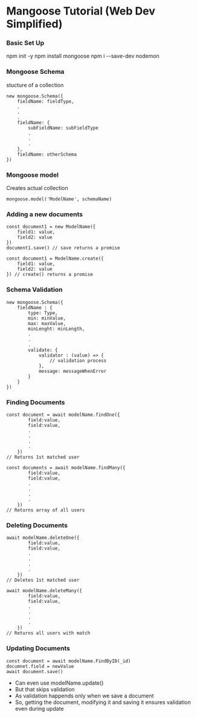 # Mangoose Tutorial (Web Dev Simplified)

### Basic Set Up

npm init -y
npm install mongoose
npm i --save-dev nodemon

### Mongoose Schema

stucture of a collection

```
new mongoose.Schema({
    fieldName: fieldType,
    .
    .
    .
    fieldName: {
        subFieldName: subFieldType
        .
        .
        .
    },
    fieldName: otherSchema
})
```

### Mongoose model

Creates actual collection

```
mongoose.model('ModelName', schemaName)
```

### Adding a new documents

```
const document1 = new ModelName({
    field1: value,
    field2: value
})
document1.save() // save returns a promise

const document1 = ModelName.create({
    field1: value,
    field2: value
}) // create() returns a promise
```

### Schema Validation

```
new mongoose.Schema({
    fieldName : {
        type: Type,
        min: minValue,
        max: maxValue,
        minLenght: minLength,
        .
        .
        .
        validate: {
            validator : (value) => {
                // validation process
            },
            message: messageWhenError
        }
    }
})
```

### Finding Documents

```
const document = await modelName.findOne({
        field:value,
        field:value,
        .
        .
        .
        .
    })
// Returns 1st matched user

const documents = await modelName.findMany({
        field:value,
        field:value,
        .
        .
        .
        .
    })
// Returns array of all users

```

### Deleting Documents

```
await modelName.deleteOne({
        field:value,
        field:value,
        .
        .
        .
        .
    })
// Deletes 1st matched user

await modelName.deleteMany({
        field:value,
        field:value,
        .
        .
        .
        .
    })
// Returns all users with match

```

### Updating Documents

```
const document = await modelName.FindByID(_id)
documnet.field = newValue
await document.save()

```

- Can even use modelName.update()
- But that skips validation
- As validation happends only when we save a document
- So, getting the document, modifying it and saving it ensures validation even during update
